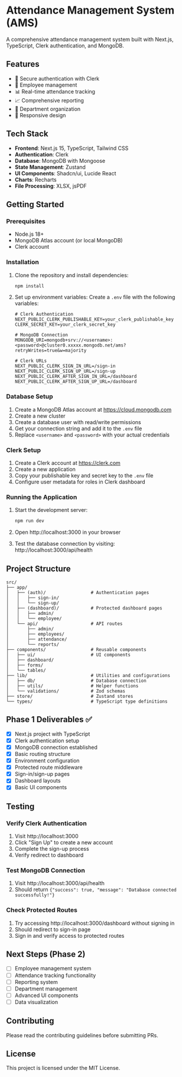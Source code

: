 # Attendance Management System (AMS)

A comprehensive attendance management system built with Next.js, TypeScript, Clerk authentication, and MongoDB.

## Features

- 🔐 Secure authentication with Clerk
- 👥 Employee management
- 📊 Real-time attendance tracking
- 📈 Comprehensive reporting
- 🏢 Department organization
- 📱 Responsive design

## Tech Stack

- **Frontend**: Next.js 15, TypeScript, Tailwind CSS
- **Authentication**: Clerk
- **Database**: MongoDB with Mongoose
- **State Management**: Zustand
- **UI Components**: Shadcn/ui, Lucide React
- **Charts**: Recharts
- **File Processing**: XLSX, jsPDF

## Getting Started

### Prerequisites

- Node.js 18+ 
- MongoDB Atlas account (or local MongoDB)
- Clerk account

### Installation

1. Clone the repository and install dependencies:
   ```bash
   npm install
   ```

2. Set up environment variables:
   Create a `.env` file with the following variables:
   ```env
   # Clerk Authentication
   NEXT_PUBLIC_CLERK_PUBLISHABLE_KEY=your_clerk_publishable_key
   CLERK_SECRET_KEY=your_clerk_secret_key
   
   # MongoDB Connection
   MONGODB_URI=mongodb+srv://<username>:<password>@cluster0.xxxxx.mongodb.net/ams?retryWrites=true&w=majority
   
   # Clerk URLs
   NEXT_PUBLIC_CLERK_SIGN_IN_URL=/sign-in
   NEXT_PUBLIC_CLERK_SIGN_UP_URL=/sign-up
   NEXT_PUBLIC_CLERK_AFTER_SIGN_IN_URL=/dashboard
   NEXT_PUBLIC_CLERK_AFTER_SIGN_UP_URL=/dashboard
   ```

### Database Setup

1. Create a MongoDB Atlas account at https://cloud.mongodb.com
2. Create a new cluster
3. Create a database user with read/write permissions
4. Get your connection string and add it to the `.env` file
5. Replace `<username>` and `<password>` with your actual credentials

### Clerk Setup

1. Create a Clerk account at https://clerk.com
2. Create a new application
3. Copy your publishable key and secret key to the `.env` file
4. Configure user metadata for roles in Clerk dashboard

### Running the Application

1. Start the development server:
   ```bash
   npm run dev
   ```

2. Open http://localhost:3000 in your browser

3. Test the database connection by visiting: http://localhost:3000/api/health

## Project Structure

```
src/
├── app/
│   ├── (auth)/                 # Authentication pages
│   │   ├── sign-in/
│   │   └── sign-up/
│   ├── (dashboard)/            # Protected dashboard pages
│   │   ├── admin/
│   │   └── employee/
│   └── api/                    # API routes
│       ├── admin/
│       ├── employees/
│       ├── attendance/
│       └── reports/
├── components/                 # Reusable components
│   ├── ui/                     # UI components
│   ├── dashboard/
│   ├── forms/
│   └── tables/
├── lib/                        # Utilities and configurations
│   ├── db/                     # Database connection
│   ├── utils/                  # Helper functions
│   └── validations/            # Zod schemas
├── store/                      # Zustand stores
└── types/                      # TypeScript type definitions
```

## Phase 1 Deliverables ✅

- [x] Next.js project with TypeScript
- [x] Clerk authentication setup
- [x] MongoDB connection established
- [x] Basic routing structure
- [x] Environment configuration
- [x] Protected route middleware
- [x] Sign-in/sign-up pages
- [x] Dashboard layouts
- [x] Basic UI components

## Testing

### Verify Clerk Authentication
1. Visit http://localhost:3000
2. Click "Sign Up" to create a new account
3. Complete the sign-up process
4. Verify redirect to dashboard

### Test MongoDB Connection
1. Visit http://localhost:3000/api/health
2. Should return `{"success": true, "message": "Database connected successfully!"}`

### Check Protected Routes
1. Try accessing http://localhost:3000/dashboard without signing in
2. Should redirect to sign-in page
3. Sign in and verify access to protected routes

## Next Steps (Phase 2)

- [ ] Employee management system
- [ ] Attendance tracking functionality
- [ ] Reporting system
- [ ] Department management
- [ ] Advanced UI components
- [ ] Data visualization

## Contributing

Please read the contributing guidelines before submitting PRs.

## License

This project is licensed under the MIT License.
